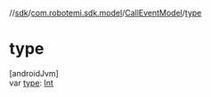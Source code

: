 //[sdk](../../../index.md)/[com.robotemi.sdk.model](../index.md)/[CallEventModel](index.md)/[type](type.md)

# type

[androidJvm]\
var [type](type.md): [Int](https://kotlinlang.org/api/latest/jvm/stdlib/kotlin/-int/index.html)
